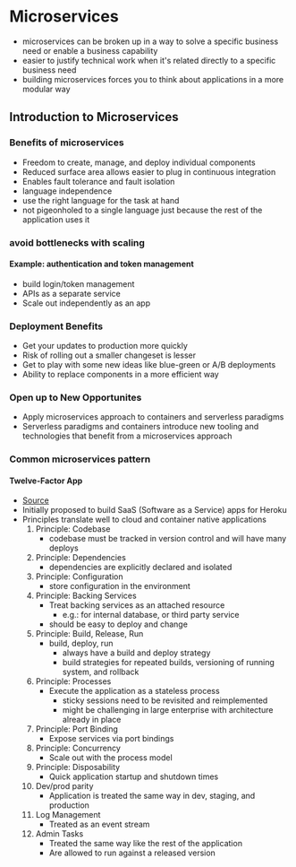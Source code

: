 # Microservices
- microservices can be broken up in a way to solve a specific business need or enable a business capability
- easier to justify technical work when it's related directly to a specific business need
- building microservices forces you to think about applications in a more modular way
## Introduction to Microservices
### Benefits of microservices
- Freedom to create, manage, and deploy individual components
- Reduced surface area allows easier to plug in continuous integration
- Enables fault tolerance and fault isolation
- language independence
- use the right language for the task at hand
- not pigeonholed to a single language just because the rest of the application uses it
### avoid bottlenecks with scaling
#### Example: authentication and token management
- build login/token management
- APIs as a separate service
- Scale out independently as an app
### Deployment Benefits
- Get your updates to production more quickly
- Risk of rolling out a smaller changeset is lesser
- Get to play with some new ideas like blue-green or A/B deployments
- Ability to replace components in a more efficient way
### Open up to New Opportunites
- Apply microservices approach to containers and serverless paradigms
- Serverless paradigms and containers introduce new tooling and technologies that benefit from a microservices approach
### Common microservices pattern
#### Twelve-Factor App
- [Source](https://12factor.net)
- Initially proposed to build SaaS (Software as a Service) apps for Heroku
- Principles translate well to cloud and container native applications
  1. Principle: Codebase
      - codebase must be tracked in version control and will have many deploys
  2. Principle: Dependencies
      - dependencies are explicitly declared and isolated
  3. Principle: Configuration
      - store configuration in the environment
  4. Principle: Backing Services
      - Treat backing services as an attached resource
        - e.g.: for internal database, or third party service
      - should be easy to deploy and change
  5. Principle: Build, Release, Run
      - build, deploy, run
        - always have a build and deploy strategy
        - build strategies for repeated builds, versioning of running system, and rollback
  6. Principle: Processes
      - Execute the application as a stateless process
        - sticky sessions need to be revisited and reimplemented
        - might be challenging in large enterprise with architecture already in place
  7. Principle: Port Binding
      - Expose services via port bindings
  8. Principle: Concurrency
      - Scale out with the process model
  9. Principle: Disposability
      - Quick application startup and shutdown times
  10. Dev/prod parity
      - Application is treated the same way in dev, staging, and production
  11. Log Management
      - Treated as an event stream
  12. Admin Tasks
      - Treated the same way like the rest of the application
      - Are allowed to run against a released version
